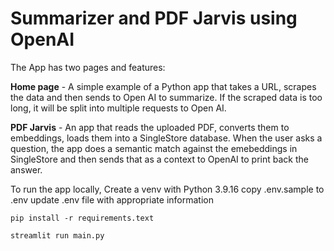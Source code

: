 # Summarizer and PDF Jarvis using OpenAI
The App has two pages and features:

**Home page** - A simple example of a Python app that takes a URL, scrapes the data and then sends to Open AI to summarize.
If the scraped data is too long, it will be split into multiple requests to Open AI.

**PDF Jarvis** - An app that reads the uploaded PDF, converts them to embeddings, loads them into a SingleStore database. When the user asks a question, the app does a semantic match against the emebeddings in SingleStore and then sends that as a context to OpenAI to print back the answer.


To run the app locally,
Create a venv with Python 3.9.16
copy .env.sample to .env
update .env file with appropriate information

```pip install -r requirements.text```

```streamlit run main.py```
